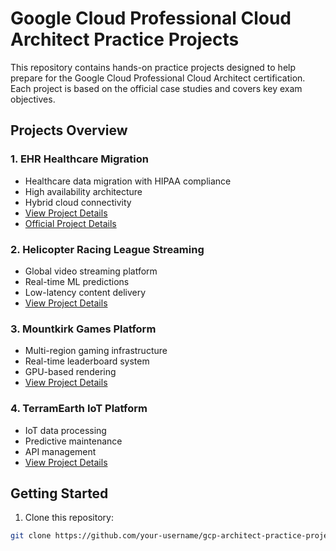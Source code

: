# Google Cloud Professional Cloud Architect Practice Projects

This repository contains hands-on practice projects designed to help prepare for the Google Cloud Professional Cloud Architect certification. Each project is based on the official case studies and covers key exam objectives.

## Projects Overview

### 1. EHR Healthcare Migration
- Healthcare data migration with HIPAA compliance
- High availability architecture
- Hybrid cloud connectivity
- [View Project Details](./projects/01-ehr-healthcare/README.md)
- [Official Project Details](https://services.google.com/fh/files/blogs/master_case_study_ehr_healthcare.pdf)

### 2. Helicopter Racing League Streaming
- Global video streaming platform
- Real-time ML predictions
- Low-latency content delivery
- [View Project Details](./projects/02-helicopter-racing/README.md)

### 3. Mountkirk Games Platform
- Multi-region gaming infrastructure
- Real-time leaderboard system
- GPU-based rendering
- [View Project Details](./projects/03-mountkirk-games/README.md)

### 4. TerramEarth IoT Platform
- IoT data processing
- Predictive maintenance
- API management
- [View Project Details](./projects/04-terramearth/README.md)

## Getting Started

1. Clone this repository:
```bash
git clone https://github.com/your-username/gcp-architect-practice-projects.git
